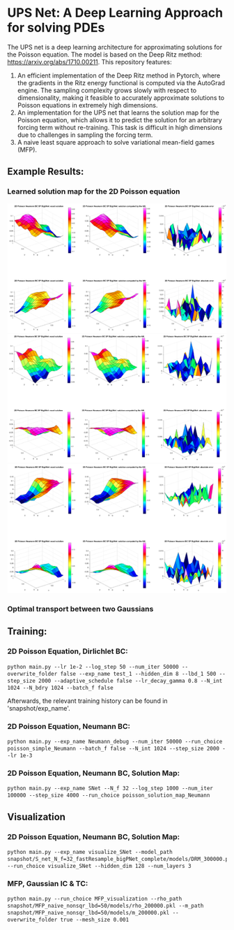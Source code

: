 # UPS Net: A Deep Learning Approach for solving PDEs

The UPS net is a deep learning architecture for approximating solutions for the Poisson equation. The model is based on the Deep Ritz method: https://arxiv.org/abs/1710.00211. This repository features:

1. An efficient implementation of the Deep Ritz method in Pytorch, where the gradients in the Ritz energy functional is computed via the AutoGrad engine. The sampling complexity grows slowly with respect to dimensionality, making it feasible to accurately approximate solutions to Poisson equations in extremely high dimensions.
2. An implementation for the UPS net that learns the solution map for the Poisson equation, which allows it to predict the solution for an arbitrary forcing term without re-training. This task is difficult in high dimensions due to challenges in sampling the forcing term.
3. A naive least square approach to solve variational mean-field games (MFP).



## Example Results:


### Learned solution map for the 2D Poisson equation


<!-- <p float="left">
  <img src="/results/SolutionMap/plots/u_exact_0_UPS_big_r_f=10_r_x=5_long.png" width="400" />
  <img src="/results/SolutionMap/plots/u_exact_0_UPS_big_r_f=10_r_x=5_long.png" width="400" /> 
  <img src="/results/SolutionMap/plots/u_exact_0_UPS_big_r_f=10_r_x=5_long.png" width="400" />
</p> -->

<img src="/results/SolutionMap/ups_1.PNG"/> 
<img src="/results/SolutionMap/ups_2.PNG"/> 
<img src="/results/SolutionMap/ups_3.PNG"/> 

### Optimal transport between two Gaussians



## Training:
<!-- 
Some general notes:

1. The choice of activation functions matters, try different options. 
2. LR decay schedule matters.
3. Network architecture matters - extremely small nets are surprisingly effective, and scaling (both in width and depth)
    may not give better results. -->


### 2D Poisson Equation, Dirlichlet BC:

```
python main.py --lr 1e-2 --log_step 50 --num_iter 50000 --overwrite_folder false --exp_name test_1 --hidden_dim 8 --lbd_1 500 --step_size 2000 --adaptive_schedule false --lr_decay_gamma 0.8 --N_int 1024 --N_bdry 1024 --batch_f false
```

Afterwards, the relevant training history can be found in 'snapshot/exp_name'.


### 2D Poisson Equation, Neumann BC:
```
python main.py --exp_name Neumann_debug --num_iter 50000 --run_choice poisson_simple_Neumann --batch_f false --N_int 1024 --step_size 2000 --lr 1e-3
```


### 2D Poisson Equation, Neumann BC, Solution Map:
```
python main.py --exp_name SNet --N_f 32 --log_step 1000 --num_iter 100000 --step_size 4000 --run_choice poisson_solution_map_Neumann
```


## Visualization

### 2D Poisson Equation, Neumann BC, Solution Map:
```
python main.py --exp_name visualize_SNet --model_path snapshot/S_net_N_f=32_fastResample_bigPNet_complete/models/DRM_300000.pkl --run_choice visualize_SNet --hidden_dim 128 --num_layers 3
```


### MFP, Gaussian IC & TC:
```
python main.py --run_choice MFP_visualization --rho_path snapshot/MFP_naive_nonsqr_lbd=50/models/rho_200000.pkl --m_path snapshot/MFP_naive_nonsqr_lbd=50/models/m_200000.pkl --overwrite_folder true --mesh_size 0.001
```
